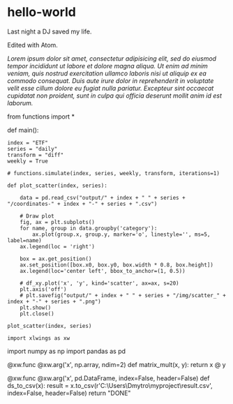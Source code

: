 # hello-world

Last night a DJ saved my life.

Edited with Atom.

*Lorem ipsum dolor sit amet, consectetur adipisicing elit, sed do eiusmod tempor incididunt ut labore et dolore magna aliqua. Ut enim ad minim veniam, quis nostrud exercitation ullamco laboris nisi ut aliquip ex ea commodo consequat. Duis aute irure dolor in reprehenderit in voluptate velit esse cillum dolore eu fugiat nulla pariatur. Excepteur sint occaecat cupidatat non proident, sunt in culpa qui officia deserunt mollit anim id est laborum.*

from functions import *

def main():

    index = "ETF"
    series = "daily"
    transform = "diff"
    weekly = True

    # functions.simulate(index, series, weekly, transform, iterations=1)

    def plot_scatter(index, series):

        data = pd.read_csv("output/" + index + " " + series + "/coordinates-" + index + "-" + series + ".csv")

        # Draw plot
        fig, ax = plt.subplots()
        for name, group in data.groupby('category'):
            ax.plot(group.x, group.y, marker='o', linestyle='', ms=5, label=name)
        ax.legend(loc = 'right')

        box = ax.get_position()
        ax.set_position([box.x0, box.y0, box.width * 0.8, box.height])
        ax.legend(loc='center left', bbox_to_anchor=(1, 0.5))

        # df_xy.plot('x', 'y', kind='scatter', ax=ax, s=20)
        plt.axis('off')
        # plt.savefig("output/" + index + " " + series + "/img/scatter_" + index + "-" + series + ".png")
        plt.show()
        plt.close()

    plot_scatter(index, series)
    
    import xlwings as xw
import numpy as np
import pandas as pd

@xw.func
@xw.arg('x', np.array, ndim=2)
def matrix_mult(x, y):
    return x @ y

@xw.func
@xw.arg('x', pd.DataFrame, index=False, header=False)
def ds_to_csv(x):
    result = x.to_csv(r'C:\\Users\\Dmytro\\myproject\\result.csv', index=False, header=False)
    return "DONE"

    
